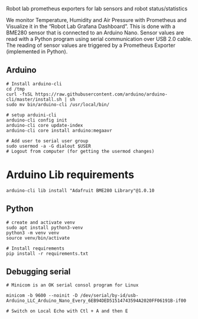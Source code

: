 Robot lab prometheus exporters for lab sensors and robot status/statistics

We monitor Temperature, Humidity and Air Pressure with Prometheus and Visualize it in the “Robot Lab Grafana Dashboard”. This is done with a BME280 sensor that is connected to an Arduino Nano. Sensor values are read with a Python program using serial communication over USB 2.0 cable. The reading of sensor values are triggered by a Prometheus Exporter (implemented in Python).

## Arduino
```
# Install arduino-cli
cd /tmp
curl -fsSL https://raw.githubusercontent.com/arduino/arduino-cli/master/install.sh | sh
sudo mv bin/arduino-cli /usr/local/bin/

# setup arduini-cli
arduino-cli config init
arduino-cli core update-index
arduino-cli core install arduino:megaavr

# Add user to serial user group
sudo usermod -a -G dialout $USER
# Logout from computer (for getting the usermod changes)
```

# Arduino Lib requirements
```
arduino-cli lib install "Adafruit BME280 Library"@1.0.10
```

## Python
```
# create and activate venv
sudo apt install python3-venv
python3 -m venv venv
source venv/bin/activate

# Install requirements
pip install -r requirements.txt
```

## Debugging serial
```
# Minicom is an OK serial consol program for Linux
 
minicom -b 9600 --noinit -D /dev/serial/by-id/usb-Arduino_LLC_Arduino_Nano_Every_6EB94DED51514743594A2020FF06191B-if00

# Switch on Local Echo with Ctl + A and then E
